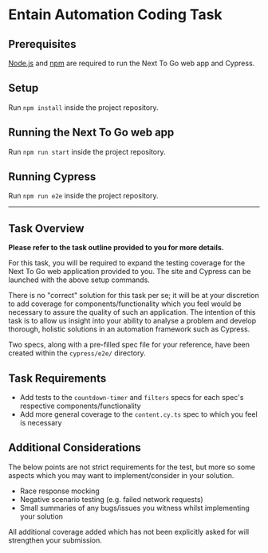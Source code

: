 # Entain Automation Coding Task

## Prerequisites

[Node.js](https://docs.npmjs.com/downloading-and-installing-node-js-and-npm) and [npm](https://docs.npmjs.com/downloading-and-installing-node-js-and-npm) are required to run the Next To Go web app and Cypress.

## Setup

Run ```npm install``` inside the project repository.

## Running the Next To Go web app

Run ```npm run start``` inside the project repository.

## Running Cypress

Run ```npm run e2e``` inside the project repository.

---

## Task Overview

<b>Please refer to the task outline provided to you for more details.</b>

For this task, you will be required to expand the testing coverage for the Next To Go web application provided to you. The site and Cypress can be launched with the above setup commands.

There is no "correct" solution for this task per se; it will be at your discretion to add coverage for components/functionality which you feel would be necessary to assure the quality of such an application. The intention of this task is to allow us insight into your ability to analyse a problem and develop thorough, holistic solutions in an automation framework such as Cypress.

Two specs, along with a pre-filled spec file for your reference, have been created within the ```cypress/e2e/``` directory.

## Task Requirements
- Add tests to the ```countdown-timer``` and ```filters``` specs for each spec's respective components/functionality
- Add more general coverage to the ```content.cy.ts``` spec to which you feel is necessary

## Additional Considerations
The below points are not strict requirements for the test, but more so some aspects which you may want to implement/consider in your solution.

- Race response mocking
- Negative scenario testing (e.g. failed network requests)
- Small summaries of any bugs/issues you witness whilst implementing your solution

All additional coverage added which has not been explicitly asked for will strengthen your submission.
